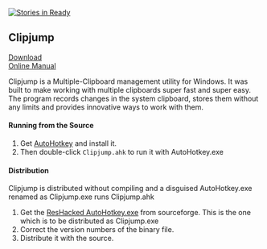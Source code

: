 [![Stories in Ready](https://badge.waffle.io/aviaryan/clipjump.png?label=ready&title=Ready)](https://waffle.io/aviaryan/clipjump)
## Clipjump
  
[Download](https://sourceforge.net/projects/clipjump/files/latest/download)  
[Online Manual](http://clipjump.sourceforge.net/docs/)
  
Clipjump is a Multiple-Clipboard management utility for Windows.
It was built to make working with multiple clipboards super fast and super easy.
The program records changes in the system clipboard, stores them without any limits and provides innovative ways to work with them.  
  

#### Running from the Source
1. Get [AutoHotkey](http://www.ahkscript.org) and install it.
2. Then double-click `Clipjump.ahk` to run it with AutoHotkey.exe
  
#### Distribution
Clipjump is distributed without compiling and a disguised AutoHotkey.exe renamed as  Clipjump.exe runs Clipjump.ahk  
  
1. Get the [ResHacked AutoHotkey.exe](http://sourceforge.net/projects/clipjump/files/other_downloads/Clipjump_ahkExe.7z/download) from sourceforge. This is the one which is to be distributed as Clipjump.exe  
2. Correct the version numbers of the binary file.  
3. Distribute it with the source.
  